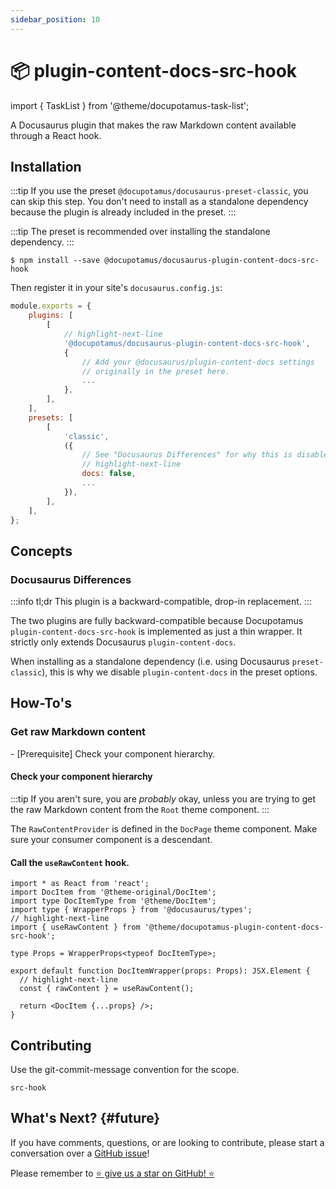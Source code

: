 ```yaml
---
sidebar_position: 10
---
```


# 📦 plugin-content-docs-src-hook

import { TaskList } from '@theme/docupotamus-task-list';

<!-- If this changes, then change: README.md -->

A Docusaurus plugin that makes the raw Markdown content available through a
React hook.

## Installation

:::tip
If you use the preset `@docupotamus/docusaurus-preset-classic`, you can skip
this step. You don't need to install as a standalone dependency because the
plugin is already included in the preset.
:::

:::tip
The preset is recommended over installing the standalone dependency.
:::

```shell npm2yarn
$ npm install --save @docupotamus/docusaurus-plugin-content-docs-src-hook
```

Then register it in your site's `docusaurus.config.js`:

```js title="docusaurus.config.js"
module.exports = {
    plugins: [
        [
            // highlight-next-line
            '@docupotamus/docusaurus-plugin-content-docs-src-hook',
            {
                // Add your @docusaurus/plugin-content-docs settings
                // originally in the preset here.
                ...
            },
        ],
    ],
    presets: [
        [
            'classic',
            ({
                // See "Docusaurus Differences" for why this is disabled.
                // highlight-next-line
                docs: false,
                ...
            }),
        ],
    ],
};
```

## Concepts

### Docusaurus Differences

:::info tl;dr
This plugin is a backward-compatible, drop-in replacement.
:::

The two plugins are fully backward-compatible because Docupotamus
`plugin-content-docs-src-hook` is implemented as just a thin wrapper. It
strictly only extends Docusaurus `plugin-content-docs`.

When installing as a standalone dependency (i.e. using Docusaurus
`preset-classic`), this is why we disable `plugin-content-docs` in the preset
options.

## How-To's

<!-- _keywords:_ user guides -->

### Get raw Markdown content

<TaskList>
- [Prerequisite] Check your component hierarchy.
</TaskList>

#### Check your component hierarchy

:::tip
If you aren't sure, you are _probably_ okay, unless you are trying to get the
raw Markdown content from the `Root` theme component.
:::

The `RawContentProvider` is defined in the `DocPage` theme component. Make sure
your consumer component is a descendant.

#### Call the `useRawContent` hook.

```tsx title="Example/DocItem/index.tsx"
import * as React from 'react';
import DocItem from '@theme-original/DocItem';
import type DocItemType from '@theme/DocItem';
import type { WrapperProps } from '@docusaurus/types';
// highlight-next-line
import { useRawContent } from '@theme/docupotamus-plugin-content-docs-src-hook';

type Props = WrapperProps<typeof DocItemType>;

export default function DocItemWrapper(props: Props): JSX.Element {
  // highlight-next-line
  const { rawContent } = useRawContent();

  return <DocItem {...props} />;
}
```

## Contributing

Use the git-commit-message convention for the scope.

```text
src-hook
```

## What's Next? {#future}

If you have comments, questions, or are looking to contribute, please start a
conversation over a [GitHub issue](https://github.com/docupotamus/docupotamus/issues?q=is%3Aopen+is%3Aissue+label%3A%22Src+Hook%22)!

Please remember to [⭐ give us a star on GitHub! ⭐](https://github.com/docupotamus/docupotamus)

<!-- ```bash
npm install --save \
    @docupotamus/docusaurus-plugin-editor \
    @docupotamus/docusaurus-theme-editor
```

### Quickstart

Get the editUrl. This /blob/main path is required? Not sure what this is for.

## Lambda

### `handleOAuthRedirect`

#### Environment Variables

TODO(dnguyen0304): Document how to find GitHub client ID and secret.

```bash title=".env"
export CLIENT_ID="{{ CLIENT_ID }}"
export CLIENT_SECRET="{{ CLIENT_SECRET }}"
export REFERER_ALLOWLIST="{{ REFERER_ALLOWLIST }}"
``` -->
